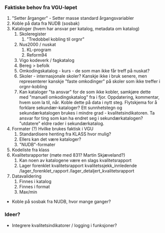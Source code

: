 ### Faktiske behov fra VGU-løpet
1. "Setter årganger" - Setter masse standard årgangsvariabler
1. Koble på data fra NUDB (sosbak)
1. Kataloger (hvem har ansvar per katalog, metadata om katalog)
    1. Skoleregister
        1. "Tredobbel kobling til orgnr"
    1. Nus2000 / nuskat
        1. KL-program
        1. Reform94
    1. Vigo kodeverk / fagkatalog
    1. Bereg > befolk
    1. Omkodingskatalog - kurs - de som man ikke får treff på nuskat?
    1. Skoler - internasjonale skoler? Kanskje ikke i bruk senere, men representerer kanskje "faste omkodinger" på skoler som ikke treffer i orgnr-kobling
    1. Kan kataloger "ta ansvar" for de som ikke kobler, samkjøre dette med "manuell omkodingskatalog" fra i fjor. Oppdatering, kommentar, hvem som la til, når. Koble dette på data i nytt steg. Flytskjema for å forklare sekundær-kataloger? Ett sunnhetstegn og sekundærkatalogen brukes i mindre grad - kvalitetsindikatoren. Ta ansvar for ting som kan ha endret seg i sekundærkatalogen? "utdatere" eldre rader i sekundærkatalog.
1. Formater (?) Hvilke brukes faktisk i VGU
    1. Standardisere henting fra KLASS hvor mulig?
    1. Ellers kan det være kataloger?
    1. "NUDB"-formater
1. Kodeliste fra klass
1. Kvalitetsrapporter (møte med 831? Martin Skjæveland?)
    1. Kan noen av katalogene være en slags kvalitetsrapport
    1. Lager forenklet kvalitetsrapport kvalitetssjekk_innledende /lager_forenklet_rapport /lager_detaljert_kvalitetsrapport
1. Datavalidering 
    1. Finnes i katalog
    1. Finnes i format
    1. Max/min 
    


- Koble på sosbak fra NUDB, hvor mange ganger?


### Ideer?
- Integrere kvalitetsindikatorer / logging i funksjoner?